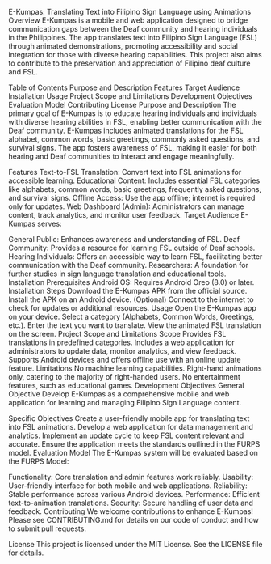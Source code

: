 E-Kumpas: Translating Text into Filipino Sign Language using Animations
Overview
E-Kumpas is a mobile and web application designed to bridge communication gaps between the Deaf community and hearing individuals in the Philippines. The app translates text into Filipino Sign Language (FSL) through animated demonstrations, promoting accessibility and social integration for those with diverse hearing capabilities. This project also aims to contribute to the preservation and appreciation of Filipino deaf culture and FSL.

Table of Contents
Purpose and Description
Features
Target Audience
Installation
Usage
Project Scope and Limitations
Development Objectives
Evaluation Model
Contributing
License
Purpose and Description
The primary goal of E-Kumpas is to educate hearing individuals and individuals with diverse hearing abilities in FSL, enabling better communication with the Deaf community. E-Kumpas includes animated translations for the FSL alphabet, common words, basic greetings, commonly asked questions, and survival signs. The app fosters awareness of FSL, making it easier for both hearing and Deaf communities to interact and engage meaningfully.

Features
Text-to-FSL Translation: Convert text into FSL animations for accessible learning.
Educational Content: Includes essential FSL categories like alphabets, common words, basic greetings, frequently asked questions, and survival signs.
Offline Access: Use the app offline; internet is required only for updates.
Web Dashboard (Admin): Administrators can manage content, track analytics, and monitor user feedback.
Target Audience
E-Kumpas serves:

General Public: Enhances awareness and understanding of FSL.
Deaf Community: Provides a resource for learning FSL outside of Deaf schools.
Hearing Individuals: Offers an accessible way to learn FSL, facilitating better communication with the Deaf community.
Researchers: A foundation for further studies in sign language translation and educational tools.
Installation
Prerequisites
Android OS: Requires Android Oreo (8.0) or later.
Installation Steps
Download the E-Kumpas APK from the official source.
Install the APK on an Android device.
(Optional) Connect to the internet to check for updates or additional resources.
Usage
Open the E-Kumpas app on your device.
Select a category (Alphabets, Common Words, Greetings, etc.).
Enter the text you want to translate.
View the animated FSL translation on the screen.
Project Scope and Limitations
Scope
Provides FSL translations in predefined categories.
Includes a web application for administrators to update data, monitor analytics, and view feedback.
Supports Android devices and offers offline use with an online update feature.
Limitations
No machine learning capabilities.
Right-hand animations only, catering to the majority of right-handed users.
No entertainment features, such as educational games.
Development Objectives
General Objective
Develop E-Kumpas as a comprehensive mobile and web application for learning and managing Filipino Sign Language content.

Specific Objectives
Create a user-friendly mobile app for translating text into FSL animations.
Develop a web application for data management and analytics.
Implement an update cycle to keep FSL content relevant and accurate.
Ensure the application meets the standards outlined in the FURPS model.
Evaluation Model
The E-Kumpas system will be evaluated based on the FURPS Model:

Functionality: Core translation and admin features work reliably.
Usability: User-friendly interface for both mobile and web applications.
Reliability: Stable performance across various Android devices.
Performance: Efficient text-to-animation translations.
Security: Secure handling of user data and feedback.
Contributing
We welcome contributions to enhance E-Kumpas! Please see CONTRIBUTING.md for details on our code of conduct and how to submit pull requests.

License
This project is licensed under the MIT License. See the LICENSE file for details.
